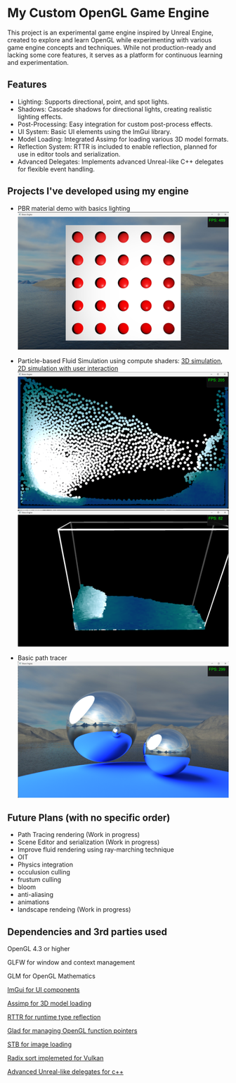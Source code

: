 
# My Custom OpenGL Game Engine

This project is an experimental game engine inspired by Unreal Engine, created to explore and learn OpenGL while experimenting with various game engine concepts and techniques. While not production-ready and lacking some core features, it serves as a platform for continuous learning and experimentation.

## Features
 - Lighting: Supports directional, point, and spot lights.
 - Shadows: Cascade shadows for directional lights, creating realistic lighting effects.
 - Post-Processing: Easy integration for custom post-process effects.
 - UI System: Basic UI elements using the ImGui library.
 - Model Loading: Integrated Assimp for loading various 3D model formats.
 - Reflection System: RTTR is included to enable reflection, planned for use in editor tools and serialization.
 - Advanced Delegates: Implements advanced Unreal-like C++ delegates for flexible event handling.

## Projects I've developed using my engine

  - PBR material demo with basics lighting
  ![PBR Material Demo Screenshot](Games/PBRDemo/Demo.png)

  - Particle-based Fluid Simulation using compute shaders:
        [3D simulation](https://youtu.be/AKP-av83-H4?si=JyxycT73ULsHNfo3),
        [2D simulation with user interaction](https://youtu.be/Hkz3_GT-KfU)
    ![2D fluid sim Screenshot](Games/FluidSimulation/Demo.png)
    ![3D fluid sim Screenshot](Games/FluidSimulation3D/Demo.png)

    
  - Basic path tracer
    ![path tracer Screenshot](Games/RayTracing/Demo.png)


## Future Plans (with no specific order)
 - Path Tracing rendering (Work in progress)
 - Scene Editor and serialization (Work in progress)
 - Improve fluid rendering using ray-marching technique
 - OIT
 - Physics integration
 - occulusion culling
 - frustum culling
 - bloom
 - anti-aliasing
 - animations
 - landscape rendeing (Work in progress)
 
## Dependencies and 3rd parties used
OpenGL 4.3 or higher

GLFW for window and context management

GLM for OpenGL Mathematics

[ImGui for UI components](https://github.com/ocornut/imgui)

[Assimp for 3D model loading](https://github.com/assimp/assimp)

[RTTR for runtime type reflection](https://www.rttr.org/)

[Glad for managing OpenGL function pointers](https://glad.dav1d.de/)

[STB for image loading](https://github.com/nothings/stb)

[Radix sort implemeted for Vulkan](https://github.com/MircoWerner/VkRadixSort)

[Advanced Unreal-like delegates for c++](https://benui.ca/unreal/delegates-advanced)
